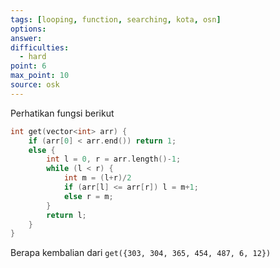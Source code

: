 ```yaml
---
tags: [looping, function, searching, kota, osn]
options: 
answer: 
difficulties:
  - hard
point: 6
max_point: 10
source: osk
---
```


Perhatikan fungsi berikut

```cpp
int get(vector<int> arr) {
	if (arr[0] < arr.end()) return 1;
	else {
		int l = 0, r = arr.length()-1;
		while (l < r) {
			int m = (l+r)/2
			if (arr[l] <= arr[r]) l = m+1;
			else r = m;
		}
		return l;
	}
}
```

Berapa kembalian dari `get({303, 304, 365, 454, 487, 6, 12})`
